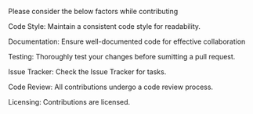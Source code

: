 Please consider the below factors while contributing 

Code Style:
Maintain a consistent code style for readability.

Documentation:
Ensure well-documented code for effective collaboration

Testing:
Thoroughly test your changes before sumitting a pull request.

Issue Tracker:
Check the Issue Tracker for tasks.

Code Review:
All contributions undergo a code review process.

Licensing:
Contributions are licensed. 
